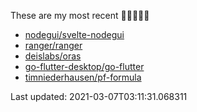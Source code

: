 These are my most recent 🌟🌟🌟🌟🌟

* [nodegui/svelte-nodegui](https://github.com/nodegui/svelte-nodegui)
* [ranger/ranger](https://github.com/ranger/ranger)
* [deislabs/oras](https://github.com/deislabs/oras)
* [go-flutter-desktop/go-flutter](https://github.com/go-flutter-desktop/go-flutter)
* [timniederhausen/pf-formula](https://github.com/timniederhausen/pf-formula)

Last updated: 2021-03-07T03:11:31.068311
